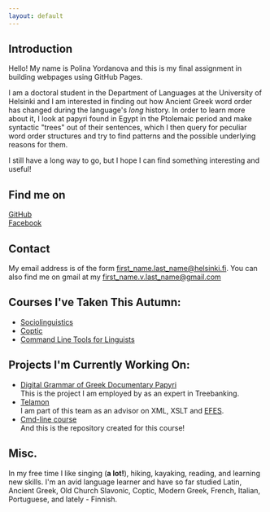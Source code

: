 ```yaml
---
layout: default
---
```


## Introduction

Hello! My name is Polina Yordanova and this is my final assignment in building webpages using GitHub Pages.
  
I am a doctoral student in the Department of Languages at the University of Helsinki and I am interested in finding out how Ancient Greek word order has changed during the language's *long* history. In order to learn more about it, I look at papyri found in Egypt in the Ptolemaic period and make syntactic "trees" out of their sentences, which I then query for peculiar word order structures and try to find patterns and the possible underlying reasons for them.  

I still have a long way to go, but I hope I can find something interesting and useful! 

## Find me on

[GitHub](https://github.com/polinayordanova)  
[Facebook](https://www.facebook.com/polina.yordanova.93)

## Contact

My email address is of the form first_name.last_name@helsinki.fi. You can also find me on gmail at my first_name.v.last_name@gmail.com

## Courses I've Taken This Autumn:

* [Sociolinguistics](https://courses.helsinki.fi/en/lda-g3106/130806664)
* [Coptic](https://courses.helsinki.fi/en/tum-u3205/130765747)
* [Command Line Tools for Linguists](https://courses.helsinki.fi/en/kik-lg219/129824412)

## Projects I'm Currently Working On:

* [Digital Grammar of Greek Documentary Papyri](https://www.helsinki.fi/en/researchgroups/digital-grammar-of-greek-documentary-papyri/about-the-papygreek-project)  
 This is the project I am employed by as an expert in Treebanking.
* [Telamon](https://github.com/DHLabUniSofia/Telamon-EFES)  
 I am part of this team as an advisor on XML, XSLT and [EFES](https://github.com/EpiDoc/EFES/wiki).
* [Cmd-line course](https://github.com/polinayordanova/cmdline-course)  
 And this is the repository created for this course!

## Misc.

In my free time I like singing (**a lot!**), hiking, kayaking, reading, and learning new skills. I'm an avid language learner and have so far studied Latin, Ancient Greek, Old Church Slavonic, Coptic, Modern Greek, French, Italian, Portuguese, and lately - Finnish. 
